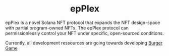 <h1 align="center">epPlex</h1>

epPlex is a novel Solana NFT protocol that expands the NFT design-space with partial program-owned
NFTs. The epPlex protocol can permissionlessly control your NFT under
specific, open-sourced conditions.

Currently, all development ressources are going towards developing [Burger Game](https://exp.blessedburgers.co/pdfs/litepaper.pdf)
